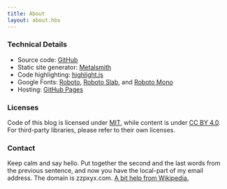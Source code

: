 ```yaml
---
title: About
layout: about.hbs
---
```


### Technical Details
- Source code: [GitHub](https://github.com/zzpxyx/blog/)
- Static site generator: [Metalsmith](http://www.metalsmith.io/)
- Code highlighting: [highlight.js](https://highlightjs.org/)
- Google Fonts: [Roboto](https://www.google.com/fonts/specimen/Roboto), [Roboto Slab](https://www.google.com/fonts/specimen/Roboto+Slab), and [Roboto Mono](https://www.google.com/fonts/specimen/Roboto+Mono)
- Hosting: [GitHub Pages](https://pages.github.com/)

### Licenses
Code of this blog is licensed under [MIT](https://opensource.org/licenses/MIT/), while content is under [CC BY 4.0](http://creativecommons.org/licenses/by/4.0/). For third-party libraries, please refer to their own licenses.

### Contact
Keep calm and say hello. Put together the second and the last words from the previous sentence, and now you have the local-part of my email address. The domain is zzpxyx.com. [A bit help from Wikipedia.](https://en.wikipedia.org/wiki/Email_address#Syntax)
